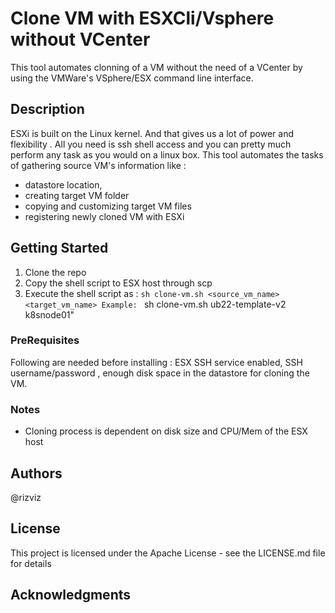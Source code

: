  
# Clone VM with ESXCli/Vsphere without VCenter

This tool automates clonning of a VM without the need of a VCenter by using the VMWare's VSphere/ESX command line interface. 

## Description
ESXi is built on the Linux kernel. And that gives us a lot of power and flexibility . All you need is ssh shell access and you can pretty much perform any task as you would on a linux box. This tool automates the tasks of gathering source VM's information like : 
* datastore location,
* creating target VM folder
* copying and customizing target VM files
* registering newly cloned VM with ESXi

## Getting Started
1. Clone the repo
2. Copy the shell script to ESX host through scp
3. Execute the shell script as : ` sh clone-vm.sh <source_vm_name> <target_vm_name>
                            Example:  ` sh clone-vm.sh ub22-template-v2 k8snode01"
### PreRequisites

Following are needed before installing : ESX SSH service enabled, SSH username/password , enough disk space in the datastore for cloning the VM. 

### Notes
* Cloning process is dependent on disk size and CPU/Mem of the ESX host
## Authors

@rizviz


## License

This project is licensed under the Apache License - see the LICENSE.md file for details

## Acknowledgments

